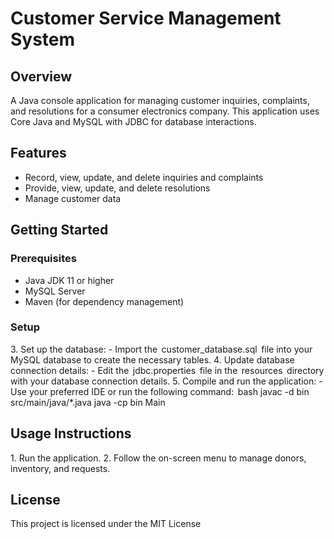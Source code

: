 # Customer Service Management System

## Overview
A Java console application for managing customer inquiries, complaints, and resolutions for a consumer electronics company. This application uses Core Java and MySQL with JDBC for database interactions.

## Features
- Record, view, update, and delete inquiries and complaints
- Provide, view, update, and delete resolutions
- Manage customer data

## Getting Started

### Prerequisites
- Java JDK 11 or higher
- MySQL Server
- Maven (for dependency management)

### Setup

3.⁠ ⁠Set up the database:
    - Import the ⁠ customer_database.sql ⁠ file into your MySQL database to create the necessary tables.
4.⁠ ⁠Update database connection details:
    - Edit the ⁠ jdbc.properties ⁠ file in the ⁠ resources ⁠ directory with your database connection details.
5.⁠ ⁠Compile and run the application:
    - Use your preferred IDE or run the following command:
    ⁠ bash
    javac -d bin src/main/java/*.java
    java -cp bin Main
     ⁠

## Usage Instructions
1.⁠ ⁠Run the application.
2.⁠ ⁠Follow the on-screen menu to manage donors, inventory, and requests.

## License
This project is licensed under the MIT License
